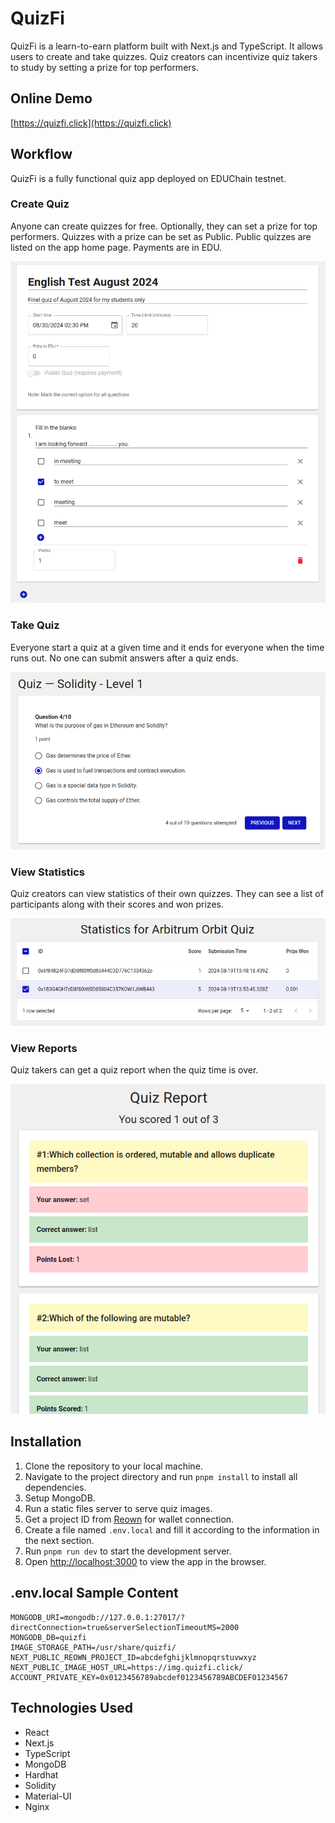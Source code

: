 # QuizFi

QuizFi is a learn-to-earn platform built with Next.js and TypeScript. It allows users to create and take quizzes.
Quiz creators can incentivize quiz takers to study by setting a prize for top performers.


## Online Demo

[https://quizfi.click](https://quizfi.click)


## Workflow

QuizFi is a fully functional quiz app deployed on EDUChain testnet. 

### Create Quiz

Anyone can create quizzes for free. Optionally, they can set a prize for top performers. Quizzes with a prize can be set as Public. Public quizzes are listed on the app home page. Payments are in EDU.

![](/presentation/create_quiz.png)

### Take Quiz

Everyone start a quiz at a given time and it ends for everyone when the time runs out. No one can submit answers after a quiz ends.

![](/presentation/take_quiz.png)

### View Statistics

Quiz creators can view statistics of their own quizzes. They can see a list of participants along with their scores and won prizes.

![](/presentation/statistics.png)

### View Reports

Quiz takers can get a quiz report when the quiz time is over.

![](/presentation/quiz_report.png)

## Installation

1. Clone the repository to your local machine.
2. Navigate to the project directory and run `pnpm install` to install all dependencies.
3. Setup MongoDB.
4. Run a static files server to serve quiz images.
5. Get a project ID from [Reown](https://reown.com) for wallet connection.
6. Create a file named `.env.local` and fill it according to the information in the next section.
7. Run `pnpm run dev` to start the development server.
8. Open [http://localhost:3000](http://localhost:3000) to view the app in the browser.


## .env.local Sample Content

```
MONGODB_URI=mongodb://127.0.0.1:27017/?directConnection=true&serverSelectionTimeoutMS=2000
MONGODB_DB=quizfi
IMAGE_STORAGE_PATH=/usr/share/quizfi/
NEXT_PUBLIC_REOWN_PROJECT_ID=abcdefghijklmnopqrstuvwxyz
NEXT_PUBLIC_IMAGE_HOST_URL=https://img.quizfi.click/
ACCOUNT_PRIVATE_KEY=0x0123456789abcdef0123456789ABCDEF01234567
```


## Technologies Used

- React
- Next.js
- TypeScript
- MongoDB
- Hardhat
- Solidity
- Material-UI
- Nginx
